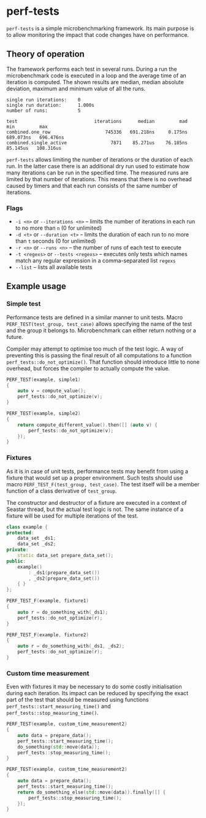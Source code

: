 # perf-tests

`perf-tests` is a simple microbenchmarking framework. Its main purpose is to allow monitoring the impact that code changes have on performance.

## Theory of operation

The framework performs each test in several runs. During a run the microbenchmark code is executed in a loop and the average time of an iteration is computed. The shown results are median, median absolute deviation, maximum and minimum value of all the runs.

```
single run iterations:    0
single run duration:      1.000s
number of runs:           5

test                            iterations      median         mad         min         max
combined.one_row                    745336   691.218ns     0.175ns   689.073ns   696.476ns
combined.single_active                7871    85.271us    76.185ns    85.145us   108.316us
```

`perf-tests` allows limiting the number of iterations or the duration of each run. In the latter case there is an additional dry run used to estimate how many iterations can be run in the specified time. The measured runs are limited by that number of iterations. This means that there is no overhead caused by timers and that each run consists of the same number of iterations.

### Flags

* `-i <n>` or `--iterations <n>` – limits the number of iterations in each run to no more than `n` (0 for unlimited)
* `-d <t>` or `--duration <t>` – limits the duration of each run to no more than `t` seconds (0 for unlimited)
* `-r <n>` or `--runs <n>` – the number of runs of each test to execute
* `-t <regexs>` or `--tests <regexs>` – executes only tests which names match any regular expression in a comma-separated list `regexs`
* `--list` – lists all available tests

## Example usage

### Simple test

Performance tests are defined in a similar manner to unit tests. Macro `PERF_TEST(test_group, test_case)` allows specifying the name of the test and the group it belongs to. Microbenchmark can either return nothing or a future.

Compiler may attempt to optimise too much of the test logic. A way of preventing this is passing the final result of all computations to a function `perf_tests::do_not_optimize()`. That function should introduce little to none overhead, but forces the compiler to actually compute the value.

```c++
PERF_TEST(example, simple1)
{
    auto v = compute_value();
    perf_tests::do_not_optimize(v);
}

PERF_TEST(example, simple2)
{
    return compute_different_value().then([] (auto v) {
        perf_tests::do_not_optimize(v);
    });
}
```

### Fixtures

As it is in case of unit tests, performance tests may benefit from using a fixture that would set up a proper environment. Such tests should use macro `PERF_TEST_F(test_group, test_case)`. The test itself will be a member function of a class derivative of `test_group`.

The constructor and destructor of a fixture are executed in a context of Seastar thread, but the actual test logic is not. The same instance of a fixture will be used for multiple iterations of the test.

```c++
class example {
protected:
    data_set _ds1;
    data_set _ds2;
private:
    static data_set prepare_data_set();
public:
    example()
        : _ds1(prepare_data_set())
        , _ds2(prepare_data_set())
    { }
};

PERF_TEST_F(example, fixture1)
{
    auto r = do_something_with(_ds1);
    perf_tests::do_not_optimize(r);
}

PERF_TEST_F(example, fixture2)
{
    auto r = do_something_with(_ds1, _ds2);
    perf_tests::do_not_optimize(r);
}
```

### Custom time measurement

Even with fixtures it may be necessary to do some costly initialisation during each iteration. Its impact can be reduced by specifying the exact part of the test that should be measured using functions `perf_tests::start_measuring_time()` and `perf_tests::stop_measuring_time()`.

```c++
PERF_TEST(example, custom_time_measurement2)
{
    auto data = prepare_data();
    perf_tests::start_measuring_time();
    do_something(std::move(data));
    perf_tests::stop_measuring_time();
}

PERF_TEST(example, custom_time_measurement2)
{
    auto data = prepare_data();
    perf_tests::start_measuring_time();
    return do_something_else(std::move(data)).finally([] {
        perf_tests::stop_measuring_time();
    });
}
```
